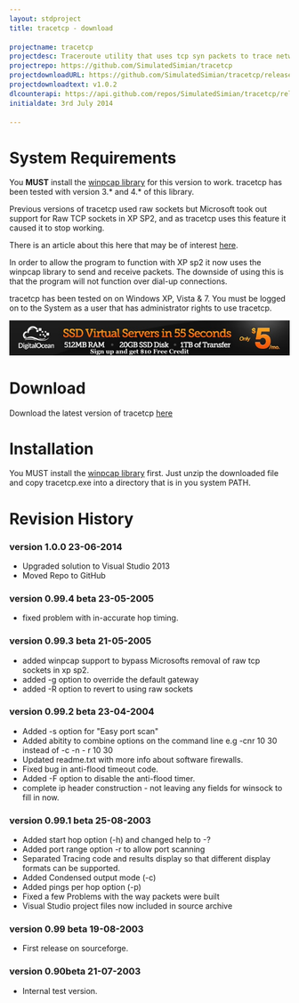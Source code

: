 ```yaml
---
layout: stdproject
title: tracetcp - download

projectname: tracetcp
projectdesc: Traceroute utility that uses tcp syn packets to trace network routes.
projectrepo: https://github.com/SimulatedSimian/tracetcp
projectdownloadURL: https://github.com/SimulatedSimian/tracetcp/releases
projectdownloadtext: v1.0.2
dlcounterapi: https://api.github.com/repos/SimulatedSimian/tracetcp/releases
initialdate: 3rd July 2014

---
```


# System Requirements

You **MUST** install the [winpcap library](http://www.winpcap.org) for this version to work. tracetcp has been tested with version 3.* and 4.* of this library.

Previous versions of tracetcp used raw sockets but Microsoft took out support for Raw TCP sockets in XP SP2, and as tracetcp uses this feature it caused it to stop working.

There is an article about this here that may be of interest [here](http://seclists.org/lists/nmap-hackers/2005/Apr-Jun/0000.html).

In order to allow the program to function with XP sp2 it now uses the winpcap library to send and receive packets. The downside of using this is that the program will not function over dial-up connections. 

tracetcp has been tested on on Windows XP, Vista & 7. You must be logged on to the System as a user that has administrator rights to use tracetcp.


<a href="https://www.digitalocean.com/?refcode=e145b7a8b7a6">
	<img src="images/ssd-virtual-servers-banner-2-728x90.jpg"
  		 alt="Sign up with Digital Ocean and get $10 Free Credit"/>
</a>

# Download
Download the latest version of tracetcp [here](https://github.com/SimulatedSimian/tracetcp/releases)


# Installation

You MUST install the [winpcap library](http://www.winpcap.org) first.
Just unzip the downloaded file and copy tracetcp.exe into a directory that is in you system PATH.

# Revision History

### version 1.0.0 23-06-2014
* Upgraded solution to Visual Studio 2013
* Moved Repo to GitHub

### version 0.99.4 beta 23-05-2005
* fixed problem with in-accurate hop timing.

### version 0.99.3 beta 21-05-2005
* added winpcap support to bypass Microsofts removal of raw tcp sockets in xp sp2.
* added -g option to override the default gateway
* added -R option to revert to using raw sockets

### version 0.99.2 beta 23-04-2004
* Added -s option for "Easy port scan"
* Added abitity to combine options on the command line e.g -cnr 10 30 instead of -c -n - r 10 30
* Updated readme.txt with more info about software firewalls.
* Fixed bug in anti-flood timeout code.
* Added -F option to disable the anti-flood timer.
* complete ip header construction - not leaving any fields for winsock to fill in now.

### version 0.99.1 beta 25-08-2003
* Added start hop option (-h) and changed help to -?
* Added port range option -r to allow port scanning
* Separated Tracing code and results display so that different display formats can be supported.
* Added Condensed output mode (-c)
* Added pings per hop option (-p)
* Fixed a few Problems with the way packets were built
* Visual Studio project files now included in source archive

### version 0.99 beta 19-08-2003
* First release on sourceforge.

### version 0.90beta 21-07-2003
* Internal test version.

